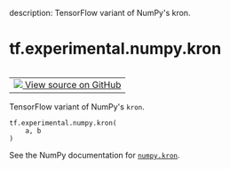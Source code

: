 description: TensorFlow variant of NumPy's kron.

<div itemscope itemtype="http://developers.google.com/ReferenceObject">
<meta itemprop="name" content="tf.experimental.numpy.kron" />
<meta itemprop="path" content="Stable" />
</div>

# tf.experimental.numpy.kron

<!-- Insert buttons and diff -->

<table class="tfo-notebook-buttons tfo-api nocontent" align="left">
<td>
  <a target="_blank" href="https://github.com/tensorflow/tensorflow/blob/r2.4/tensorflow/python/ops/numpy_ops/np_math_ops.py#L387-L415">
    <img src="https://www.tensorflow.org/images/GitHub-Mark-32px.png" />
    View source on GitHub
  </a>
</td>
</table>



TensorFlow variant of NumPy's `kron`.

<pre class="devsite-click-to-copy prettyprint lang-py tfo-signature-link">
<code>tf.experimental.numpy.kron(
    a, b
)
</code></pre>



<!-- Placeholder for "Used in" -->

See the NumPy documentation for [`numpy.kron`](https://numpy.org/doc/1.16/reference/generated/numpy.kron.html).